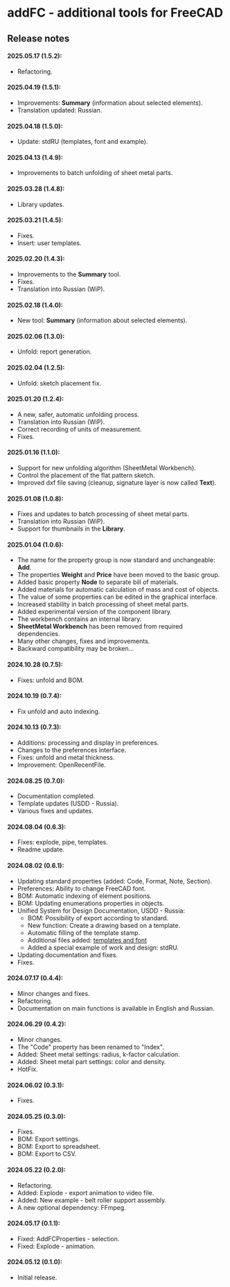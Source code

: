 # addFC - additional tools for FreeCAD

## Release notes

#### 2025.05.17 (**1.5.2**):
* Refactoring.

#### 2025.04.19 (**1.5.1**):
* Improvements: __Summary__ (information about selected elements).
* Translation updated: Russian.

#### 2025.04.18 (**1.5.0**):
* Update: stdRU (templates, font and example).

#### 2025.04.13 (**1.4.9**):
* Improvements to batch unfolding of sheet metal parts.

#### 2025.03.28 (**1.4.8**):
* Library updates.

#### 2025.03.21 (**1.4.5**):
* Fixes.
* Insert: user templates.

#### 2025.02.20 (**1.4.3**):
* Improvements to the __Summary__ tool.
* Fixes.
* Translation into Russian (WiP).

#### 2025.02.18 (**1.4.0**):
* New tool: __Summary__ (information about selected elements).

#### 2025.02.06 (**1.3.0**):
* Unfold: report generation.

#### 2025.02.04 (**1.2.5**):
* Unfold: sketch placement fix.

#### 2025.01.20 (**1.2.4**):
* A new, safer, automatic unfolding process.
* Translation into Russian (WiP).
* Correct recording of units of measurement.
* Fixes.

#### 2025.01.16 (**1.1.0**):
* Support for new unfolding algorithm (SheetMetal Workbench).
* Control the placement of the flat pattern sketch.
* Improved dxf file saving (cleanup, signature layer is now called __Text__).

#### 2025.01.08 (**1.0.8**):
* Fixes and updates to batch processing of sheet metal parts.
* Translation into Russian (WiP).
* Support for thumbnails in the **Library**.

#### 2025.01.04 (**1.0.6**):
* The name for the property group is now standard and unchangeable: __Add__.
* The properties __Weight__ and __Price__ have been moved to the basic group.
* Added basic property __Node__ to separate bill of materials.
* Added materials for automatic calculation of mass and cost of objects.
* The value of some properties can be edited in the graphical interface.
* Increased stability in batch processing of sheet metal parts.
* Added experimental version of the component library.
* The workbench contains an internal library.
* __SheetMetal Workbench__ has been removed from required dependencies.
* Many other changes, fixes and improvements.
* Backward compatibility may be broken...

#### 2024.10.28 (**0.7.5**):
* Fixes: unfold and BOM.

#### 2024.10.19 (**0.7.4**):
* Fix unfold and auto indexing.

#### 2024.10.13 (**0.7.3**):
* Additions: processing and display in preferences.
* Changes to the preferences interface.
* Fixes: unfold and metal thickness.
* Improvement: OpenRecentFile.

#### 2024.08.25 (**0.7.0**):
* Documentation completed.
* Template updates (USDD - Russia).
* Various fixes and updates.

#### 2024.08.04 (**0.6.3**):
* Fixes: explode, pipe, templates.
* Readme update.

#### 2024.08.02 (**0.6.1**):
* Updating standard properties (added: Code, Format, Note, Section).
* Preferences: Ability to change FreeCAD font.
* BOM: Automatic indexing of element positions.
* BOM: Updating enumerations properties in objects.
* Unified System for Design Documentation, USDD - Russia:
    + BOM: Possibility of export according to standard.
    + New function: Create a drawing based on a template.
    + Automatic filling of the template stamp.
    + Additional files added: [templates and font](/repo/add/stdRU)
    + Added a special example of work and design: stdRU.
* Updating documentation and fixes.
* Fixes.

#### 2024.07.17 (**0.4.4**):
* Minor changes and fixes.
* Refactoring.
* Documentation on main functions is available in English and Russian.

#### 2024.06.29 (**0.4.2**):
* Minor changes.
* The "Code" property has been renamed to "Index".
* Added: Sheet metal settings: radius, k-factor calculation.
* Added: Sheet metal part settings: color and density.
* HotFix.

#### 2024.06.02 (**0.3.1**):
* Fixes.

#### 2024.05.25 (**0.3.0**):
* Fixes.
* BOM: Export settings.
* BOM: Export to spreadsheet.
* BOM: Export to CSV.

#### 2024.05.22 (**0.2.0**):
* Refactoring.
* Added: Explode - export animation to video file.
* Added: New example - belt roller support assembly.
* A new optional dependency: FFmpeg.

#### 2024.05.17 (**0.1.1**):
* Fixed: AddFCProperties - selection.
* Fixed: Explode - animation.

#### 2024.05.12 (**0.1.0**):
* Initial release.